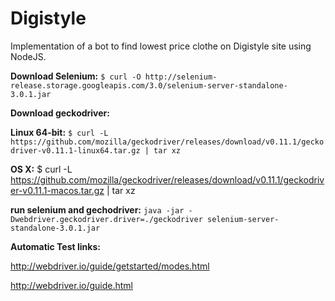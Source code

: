 Digistyle
=========

Implementation of a bot to find lowest price clothe on Digistyle site using NodeJS.

**Download Selenium:** `$ curl -O http://selenium-release.storage.googleapis.com/3.0/selenium-server-standalone-3.0.1.jar`

**Download geckodriver:**

**Linux 64-bit:** `$ curl -L https://github.com/mozilla/geckodriver/releases/download/v0.11.1/geckodriver-v0.11.1-linux64.tar.gz | tar xz`

**OS X:** $ curl -L https://github.com/mozilla/geckodriver/releases/download/v0.11.1/geckodriver-v0.11.1-macos.tar.gz | tar xz

**run selenium and gechodriver:** `java -jar -Dwebdriver.geckodriver.driver=./geckodriver selenium-server-standalone-3.0.1.jar`

**Automatic Test links:**

http://webdriver.io/guide/getstarted/modes.html

http://webdriver.io/guide.html
